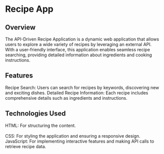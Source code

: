 # Recipe App

## Overview
The API-Driven Recipe Application is a dynamic web application that allows users to explore a wide variety of recipes by leveraging an external API. With a user-friendly interface, this application enables seamless recipe searching, providing detailed information about ingredients and cooking instructions.

## Features
Recipe Search: Users can search for recipes by keywords, discovering new and exciting dishes.
Detailed Recipe Information: Each recipe includes comprehensive details such as ingredients and instructions.

## Technologies Used
HTML: For structuring the content.    
<br/>
CSS: For styling the application and ensuring a responsive design.
<br/>
JavaScript: For implementing interactive features and making API calls to retrieve recipe data.
